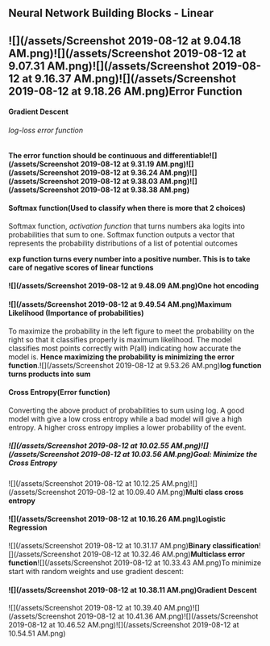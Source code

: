 ## Neural Network Building Blocks - Linear

## ![](/assets/Screenshot 2019-08-12 at 9.04.18 AM.png)![](/assets/Screenshot 2019-08-12 at 9.07.31 AM.png)![](/assets/Screenshot 2019-08-12 at 9.16.37 AM.png)![](/assets/Screenshot 2019-08-12 at 9.18.26 AM.png)Error Function

#### Gradient Descent

###### log-loss error function

#### The error function should be continuous and differentiable![](/assets/Screenshot 2019-08-12 at 9.31.19 AM.png)![](/assets/Screenshot 2019-08-12 at 9.36.24 AM.png)![](/assets/Screenshot 2019-08-12 at 9.38.03 AM.png)![](/assets/Screenshot 2019-08-12 at 9.38.38 AM.png)

#### Softmax function\(Used to classify when there is more that 2 choices\)

Softmax function, _activation function_ that turns numbers aka logits into probabilities that sum to one. Softmax function outputs a vector that represents the probability distributions of a list of potential outcomes

**exp function turns every number into a positive number. This is to take care of negative scores of linear functions**

#### ![](/assets/Screenshot 2019-08-12 at 9.48.09 AM.png)One hot encoding

#### ![](/assets/Screenshot 2019-08-12 at 9.49.54 AM.png)Maximum Likelihood \(Importance of probabilities\)

To maximize the probability in the left figure to meet the probability on the right so that it classifies properly is maximum likelihood. The model classifies most points correctly with P\(all\) indicating how accurate the model is. **Hence maximizing the probability is minimizing the error function**.![](/assets/Screenshot 2019-08-12 at 9.53.26 AM.png)**log function turns products into sum**

#### Cross Entropy\(Error function\)

Converting the above product of probabilities to sum using log. A good model with give a low cross entropy while a bad model will give a high entropy. A higher cross entropy implies a lower probability of the event.

##### ![](/assets/Screenshot 2019-08-12 at 10.02.55 AM.png)![](/assets/Screenshot 2019-08-12 at 10.03.56 AM.png)**Goal: Minimize the Cross Entropy**

![](/assets/Screenshot 2019-08-12 at 10.12.25 AM.png)![](/assets/Screenshot 2019-08-12 at 10.09.40 AM.png)**Multi class cross entropy**

#### ![](/assets/Screenshot 2019-08-12 at 10.16.26 AM.png)Logistic Regression

![](/assets/Screenshot 2019-08-12 at 10.31.17 AM.png)**Binary classification**![](/assets/Screenshot 2019-08-12 at 10.32.46 AM.png)**Multiclass error function**![](/assets/Screenshot 2019-08-12 at 10.33.43 AM.png)To minimize start with random weights and use gradient descent:

#### ![](/assets/Screenshot 2019-08-12 at 10.38.11 AM.png)Gradient Descent

![](/assets/Screenshot 2019-08-12 at 10.39.40 AM.png)![](/assets/Screenshot 2019-08-12 at 10.41.36 AM.png)![](/assets/Screenshot 2019-08-12 at 10.46.52 AM.png)![](/assets/Screenshot 2019-08-12 at 10.54.51 AM.png)

